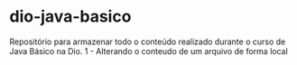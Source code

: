 # dio-java-basico
Repositório para armazenar todo o conteúdo realizado durante o curso de Java Básico na Dio.
1 - Alterando o conteudo de um arquivo de forma local
